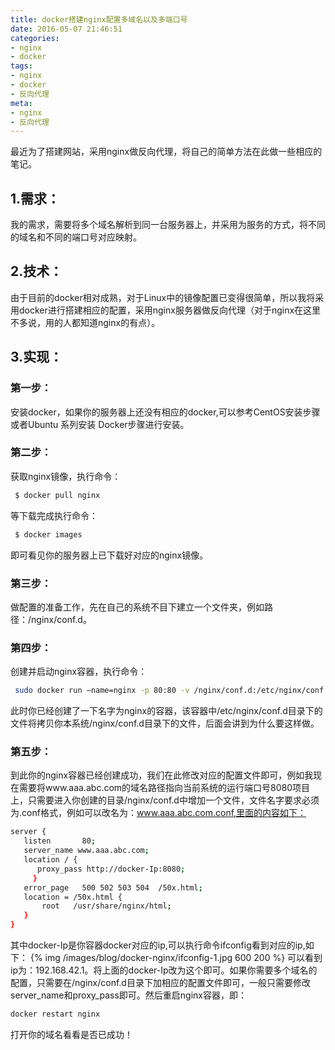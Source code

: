 ```yaml
---
title: docker搭建nginx配置多域名以及多端口号
date: 2016-05-07 21:46:51
categories:
- nginx
- docker
tags:
- nginx
- docker
- 反向代理
meta:
- nginx
- 反向代理
---
```


最近为了搭建网站，采用nginx做反向代理，将自己的简单方法在此做一些相应的笔记。
## 1.需求：
 我的需求，需要将多个域名解析到同一台服务器上，并采用为服务的方式，将不同的域名和不同的端口号对应映射。
## 2.技术：
 由于目前的docker相对成熟，对于Linux中的镜像配置已变得很简单，所以我将采用docker进行搭建相应的配置，采用nginx服务器做反向代理（对于nginx在这里不多说，用的人都知道nginx的有点）。
 ## 3.实现：
 ### 第一步：
 安装docker，如果你的服务器上还没有相应的docker,可以参考CentOS安装步骤或者Ubuntu 系列安装 Docker步骤进行安装。
 ### 第二步：
 获取nginx镜像，执行命令：
``` bash
 $ docker pull nginx 
```
 等下载完成执行命令：
``` bash
 $ docker images
```
 即可看见你的服务器上已下载好对应的nginx镜像。
 ### 第三步：
 做配置的准备工作，先在自己的系统不目下建立一个文件夹，例如路径：/nginx/conf.d。
 ### 第四步：
 创建并启动nginx容器，执行命令：
``` bash
 sudo docker run –name=nginx -p 80:80 -v /nginx/conf.d:/etc/nginx/conf.d -d nginx
```
 此时你已经创建了一下名字为nginx的容器，该容器中/etc/nginx/conf.d目录下的文件将拷贝你本系统/nginx/conf.d目录下的文件，后面会讲到为什么要这样做。
 ### 第五步：
 到此你的nginx容器已经创建成功，我们在此修改对应的配置文件即可，例如我现在需要将www.aaa.abc.com的域名路径指向当前系统的运行端口号8080项目上，只需要进入你创建的目录/nginx/conf.d中增加一个文件，文件名字要求必须为.conf格式，例如可以改名为：www.aaa.abc.com.conf,里面的内容如下：
 ``` bash
 server {
    listen       80;
    server_name www.aaa.abc.com;
    location / {
       proxy_pass http://docker-Ip:8080;
      }
    error_page   500 502 503 504  /50x.html;
    location = /50x.html {
        root   /usr/share/nginx/html;
    }
}
```
其中docker-Ip是你容器docker对应的ip,可以执行命令ifconfig看到对应的ip,如下：
{% img  /images/blog/docker-nginx/ifconfig-1.jpg 600 200  %}
可以看到ip为：192.168.42.1。将上面的docker-Ip改为这个即可。如果你需要多个域名的配置，只需要在/nginx/conf.d目录下加相应的配置文件即可，一般只需要修改server_name和proxy_pass即可。然后重启nginx容器，即：
``` bash
docker restart nginx 
```
打开你的域名看看是否已成功！


